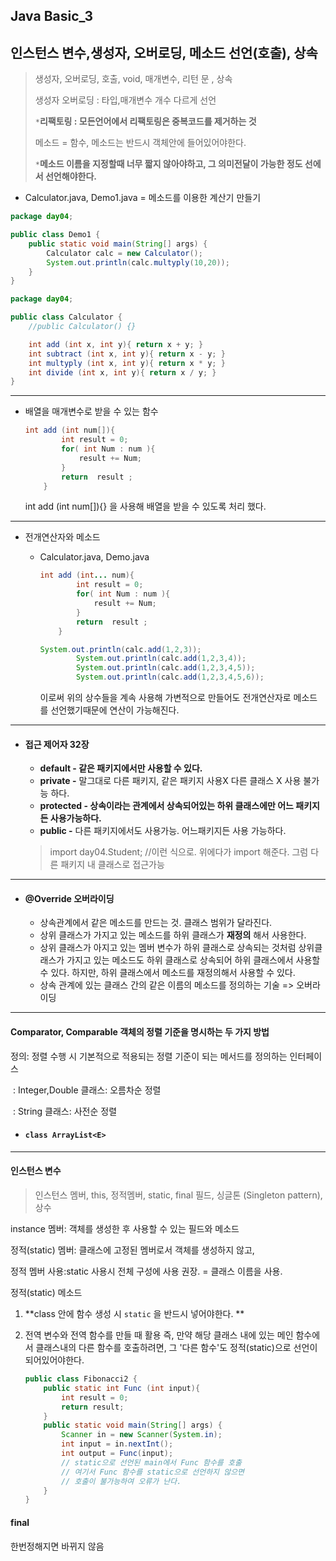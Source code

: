 ## Java Basic_3 

## 인스턴스 변수,생성자, 오버로딩, 메소드 선언(호출), 상속

> 생성자, 오버로딩, 호출, void, 매개변수, 리턴 문 , 상속
>
> 생성자 오버로딩 : 타입,매개변수 개수 다르게 선언
>
> `*`**리팩토링 : 모든언어에서 리팩토링은 중복코드를 제거하는 것**
>
> 메소드 = 함수, 메소드는 반드시 객체안에 들어있어야한다. 
>
> `*`**메소드 이름을 지정할때 너무 짧지 않아야하고, 그 의미전달이 가능한 정도 선에서 선언해야한다.**

+ Calculator.java, Demo1.java = 메소드를 이용한 계산기 만들기

```java
package day04;

public class Demo1 {
    public static void main(String[] args) {
        Calculator calc = new Calculator();
        System.out.println(calc.multyply(10,20));
    }
}
```

```java
package day04;

public class Calculator {
    //public Calculator() {}

    int add (int x, int y){ return x + y; }
    int subtract (int x, int y){ return x - y; }
    int multyply (int x, int y){ return x * y; }
    int divide (int x, int y){ return x / y; }
}
```

---

+ 배열을 매개변수로 받을 수 있는 함수

  ```java
  int add (int num[]){
          int result = 0;
          for( int Num : num ){
              result += Num;
          }
          return  result ;
      }
  ```

  int add (int num[]){} 을 사용해 배열을 받을 수 있도록 처리 했다.

---

+ 전개연산자와 메소드

  + Calculator.java, Demo.java

    ```java
    int add (int... num){
            int result = 0;
            for( int Num : num ){
                result += Num;
            }
            return  result ;
        }
    ```

    ```java
    System.out.println(calc.add(1,2,3));
            System.out.println(calc.add(1,2,3,4));
            System.out.println(calc.add(1,2,3,4,5));
            System.out.println(calc.add(1,2,3,4,5,6));
    ```

    이로써 위의 상수들을 계속 사용해 가변적으로 만들어도 전개연산자로 메소드를 선언했기때문에 연산이 가능해진다.

---

+ #### **접근 제어자** 32장

  + **default - 같은 패키지에서만 사용할 수 있다.**
  + **private -**  말그대로 다른 패키지, 같은 패키지 사용X 다른 클래스 X 사용 불가능 하다.
  + **protected - 상속이라는 관계에서 상속되어있는 하위 클래스에만 어느 패키지든 사용가능하다.**
  + **public -** 다른 패키지에서도 사용가능. 어느패키지든 사용 가능하다.

  > import day04.Student; //이런 식으로. 위에다가 import 해준다. 그럼 다른 패키지 내 클래스로 접근가능

---

+ #### @Override 오버라이딩

  + 상속관계에서 같은 메소드를 만드는 것. 클래스 범위가 달라진다.
  + 상위 클래스가 가지고 있는 메소드를 하위 클래스가 **재정의** 해서 사용한다.
  + 상위 클래스가 아지고 있는 멤버 변수가 하위 클래스로 상속되는 것처럼 상위클래스가 가지고 있는 메소드도 하위 클래스로 상속되어 하위 클래스에서 사용할 수 있다. 하지만, 하위 클래스에서 메소드를 재정의해서 사용할 수 있다.
  + 상속 관계에 있는 클래스 간의 같은 이름의 메소드를 정의하는 기술 => 오버라이딩

---

#### Comparator, Comparable 객체의 정렬 기준을 명시하는 두 가지 방법

정의: 정렬 수행 시 기본적으로 적용되는 정렬 기준이 되는 메서드를 정의하는 인터페이스

​		: Integer,Double 클래스: 오름차순 정렬

​		: String 클래스: 사전순 정렬

+ #### `class ArrayList<E>`

---

#### 인스턴스 변수

> 인스턴스 멤버, this, 정적멤버, static, final 필드, 싱글톤 (Singleton pattern), 상수

instance 멤버: 객체를 생성한 후 사용할 수 있는 필드와 메소드 

정적(static) 멤버: 클래스에 고정된 멤버로서 객체를 생성하지 않고,

정적 멤버 사용:static 사용시 전체 구성에 사용 권장. = 클래스 이름을 사용.

정적(static) 메소드   
1. **class 안에 함수 생성 시 `static` 을 반드시 넣어야한다. **

2. 전역 변수와 전역 함수를 만들 때 활용 
    즉, 만약 해당 클래스 내에 있는 메인 함수에서 클래스내의 다른 함수를 호출하려면, 그 '다른 함수'도 정적(static)으로 선언이 되어있어야한다.
    
    ```java
    public class Fibonacci2 {
        public static int Func (int input){
            int result = 0;
            return result;
        }
        public static void main(String[] args) {
            Scanner in = new Scanner(System.in);
            int input = in.nextInt();
            int output = Func(input);
            // static으로 선언된 main에서 Func 함수를 호출
            // 여기서 Func 함수를 static으로 선언하지 않으면
            // 호출이 불가능하여 오류가 난다.
        }
    }
    ```
    
    


#### final

한번정해지면 바뀌지 않음